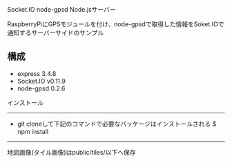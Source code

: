 Socket.IO node-gpsd Node.jsサーバー

RaspberryPiにGPSモジュールを付け、node-gpsdで取得した情報をSoket.IOで通知するサーバーサイドのサンプル

構成
------------

* express 3.4.8
* Socket.IO v0.11.9
* node-gpsd 0.2.6

インストール

------------
* git cloneして下記のコマンドで必要なパッケージはインストールされる
$ npm install

------------
地図画像(タイル画像)はpublic/tiles/以下へ保存